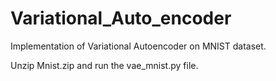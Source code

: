 # Variational_Auto_encoder
Implementation of Variational Autoencoder on MNIST dataset.

Unzip Mnist.zip and run the vae_mnist.py file.
